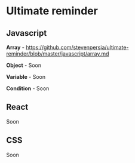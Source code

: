 # Ultimate reminder

## Javascript
**Array** - https://github.com/stevenpersia/ultimate-reminder/blob/master/javascript/array.md

**Object** - Soon

**Variable** - Soon

**Condition** - Soon

## React

Soon

## CSS

Soon
